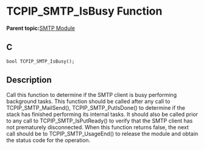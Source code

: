 # TCPIP\_SMTP\_IsBusy Function

**Parent topic:**[SMTP Module](GUID-2B9B587D-5018-4CA9-AA8D-2395A2D004A5.md)

## C

```
bool TCPIP_SMTP_IsBusy();
```

## Description

Call this function to determine if the SMTP client is busy performing background tasks. This function should be called after any call to TCPIP\_SMTP\_MailSend\(\), TCPIP\_SMTP\_PutIsDone\(\) to determine if the stack has finished performing its internal tasks. It should also be called prior to any call to TCPIP\_SMTP\_IsPutReady\(\) to verify that the SMTP client has not prematurely disconnected. When this function returns false, the next call should be to TCPIP\_SMTP\_UsageEnd\(\) to release the module and obtain the status code for the operation.

